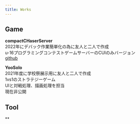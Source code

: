 ```yaml
---
title: Works
---
```


## Game

**compactCHaserServer**  
2022年にデバック作業簡単化の為に友人と二人で作成  
u-16プログラミングコンテストゲームサーバーのCUIのみバージョン  
[github](https://github.com/yugu0202/compactCHaserServer)

**YooSolo**  
2021年度に学校祭展示用に友人と二人で作成  
1vs1のストラテジーゲーム  
UIと対戦処理、描画処理を担当  
現在非公開

## Tool

**
